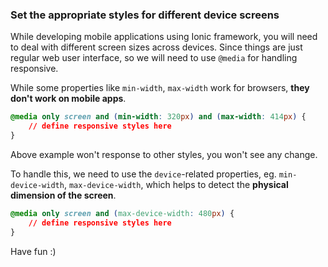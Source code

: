 ### Set the appropriate styles for different device screens

While developing mobile applications using Ionic framework, you will need to deal with different screen sizes across devices. Since things are just regular web user interface, so we will need to use `@media` for handling responsive.

While some properties like `min-width`, `max-width` work for browsers, **they don't work on mobile apps**.

```css
@media only screen and (min-width: 320px) and (max-width: 414px) {
    // define responsive styles here
}
```

Above example won't response to other styles, you won't see any change.

To handle this, we need to use the `device`-related properties, eg. `min-device-width`, `max-device-width`, which helps to detect the **physical dimension of the screen**.

```css
@media only screen and (max-device-width: 480px) {
    // define responsive styles here
}
```

Have fun :)

